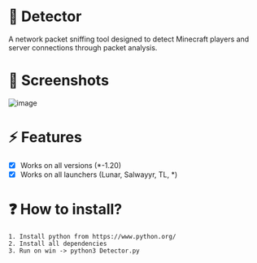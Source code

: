 # 🔌 Detector
A network packet sniffing tool designed to detect Minecraft players and server connections through packet analysis.

# 📱 Screenshots
![image](https://github.com/user-attachments/assets/62b2cd7e-7333-4004-9078-2b946a1d381e)


# ⚡ Features
- [x] Works on all versions (*-1.20)
- [x] Works on all launchers (Lunar, Salwayyr, TL, *)

# ❓ How to install?
```
1. Install python from https://www.python.org/
2. Install all dependencies
3. Run on win -> python3 Detector.py
```
